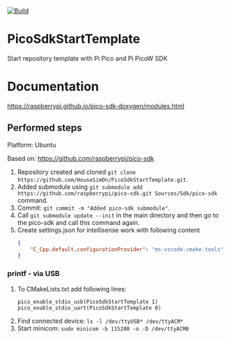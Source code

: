 [![Build](https://github.com/HouseSimOn/PicoSdkStartTemplate/actions/workflows/build_cmake.yml/badge.svg)](https://github.com/HouseSimOn/PicoSdkStartTemplate/actions/workflows/build_cmake.yml)

# PicoSdkStartTemplate
Start repository template with Pi Pico and Pi PicoW SDK

# Documentation
https://raspberrypi.github.io/pico-sdk-doxygen/modules.html

## Performed steps

Platform: Ubuntu

Based on: https://github.com/raspberrypi/pico-sdk

1. Repository created and cloned `git clone https://github.com/HouseSimOn/PicoSdkStartTemplate.git`.
2. Added submodule using `git submodule add https://github.com/raspberrypi/pico-sdk.git Sources/Sdk/pico-sdk` command.
3. Commit: `git commit -m "Added pico-sdk submodule"`.
4. Call `git submodule update --init` in the main directory and then go to the pico-sdk and call this command again.
5. Create settings.json for intellisense work with following content
    ```json
    { 
        "C_Cpp.default.configurationProvider": "ms-vscode.cmake-tools" 
    } 
    ```

### printf - via USB
1. To CMakeLists.txt add following lines:
    ```
    pico_enable_stdio_usb(PicoSdkStartTemplate 1)
    pico_enable_stdio_uart(PicoSdkStartTemplate 0)
    ```
2. Find connected device: `ls -l /dev/ttyUSB* /dev/ttyACM*`
3. Start minicom: `sudo minicom -b 115200 -o -D /dev/ttyACM0` 

